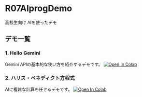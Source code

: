 # R07AIprogDemo
高校生向け AIを使ったデモ

## デモ一覧

### 1. Hello Gemini
Gemini APIの基本的な使い方を紹介するデモです。
<a href="https://colab.research.google.com/github/TCC-SystemEngineeringDept/R07AIprogDemo/blob/main/10HelloGemini.ipynb" target="_parent"><img src="https://colab.research.google.com/assets/colab-badge.svg" alt="Open In Colab"/></a>

### 2. ハリス・ベネディクト方程式
AIに複雑な計算を任せるデモです。
<a href="https://colab.research.google.com/github/TCC-SystemEngineeringDept/R07AIprogDemo/blob/main/20harris_benedict_equation.ipynb" target="_parent"><img src="https://colab.research.google.com/assets/colab-badge.svg" alt="Open In Colab"/></a>
